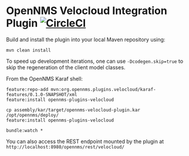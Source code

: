 # OpenNMS Velocloud Integration Plugin [![CircleCI](https://circleci.com/gh/OpenNMS/opennms-velocloud-plugin.svg?style=svg)](https://circleci.com/gh/OpenNMS/opennms-velocloud-plugin)


Build and install the plugin into your local Maven repository using:

```
mvn clean install
```

To speed up development iterations, one can use `-Dcodegen.skip=true` to skip the regeneration of the client model classes.


From the OpenNMS Karaf shell:
```
feature:repo-add mvn:org.opennms.plugins.velocloud/karaf-features/0.1.0-SNAPSHOT/xml
feature:install opennms-plugins-velocloud
```


```
cp assembly/kar/target/opennms-velocloud-plugin.kar /opt/opennms/deploy/
feature:install opennms-plugins-velocloud
```

```
bundle:watch *
```

You can also access the REST endpoint mounted by the plugin at `http://localhost:8980/opennms/rest/velocloud/`
